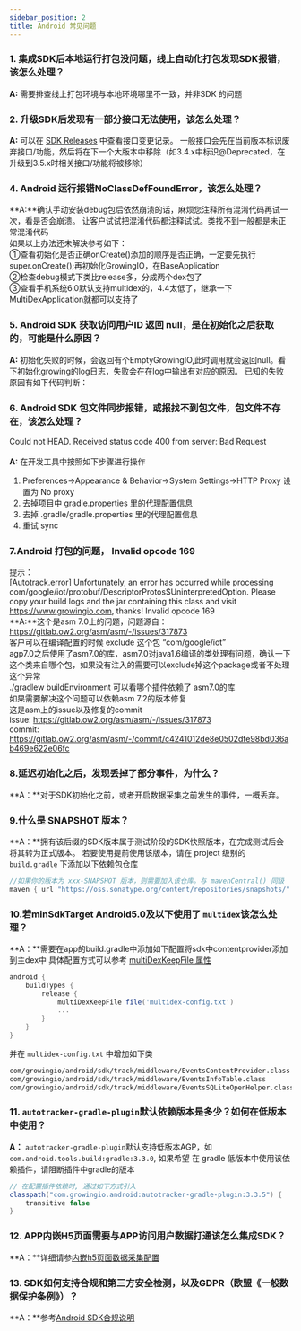 ```yaml
---
sidebar_position: 2
title: Android 常见问题
---
```


### 1. 集成SDK后本地运行打包没问题，线上自动化打包发现SDK报错，该怎么处理？
**A:** 需要排查线上打包环境与本地环境哪里不一致，并非SDK 的问题

### 2. 升级SDK后发现有一部分接口无法使用，该怎么处理？
**A:** 可以在 [SDK Releases](https://github.com/growingio/growingio-sdk-android-autotracker/releases) 中查看接口变更记录。
一般接口会先在当前版本标识废弃接口/功能，然后将在下一个大版本中移除（如3.4.x中标识@Deprecated，在升级到3.5.x时相关接口/功能将被移除）

### 4. Android 运行报错NoClassDefFoundError，该怎么处理？
**A:**确认手动安装debug包后依然崩溃的话，麻烦您注释所有混淆代码再试一次，看是否会崩溃。
让客户试试把混淆代码都注释试试。类找不到一般都是未正常混淆代码<br/>
如果以上办法还未解决参考如下：<br/>
①查看初始化是否正确onCreate()添加的顺序是否正确，一定要先执行super.onCreate();再初始化GrowingIO，在BaseApplication<br/>
②检查debug模式下类比release多，分成两个dex包了<br/>
③查看手机系统6.0默认支持multidex的，4.4太低了，继承一下MultiDexApplication就都可以支持了

### 5. Android SDK 获取访问用户ID 返回 null，是在初始化之后获取的，可能是什么原因？
**A:**
初始化失败的时候，会返回有个EmptyGrowingIO,此时调用就会返回null。看下初始化growing的log日志，失败会在在log中输出有对应的原因。
已知的失败原因有如下代码判断：<br/>
<ImageLoader path="img/question/androidiniterror" />

### 6. Android SDK 包文件同步报错，或报找不到包文件，包文件不存在，该怎么处理？
Could not HEAD. Received status code 400 from server: Bad Request<br/>
<ImageLoader path="img/question/BadRequest" /><br/>
**A:** 在开发工具中按照如下步骤进行操作<br/>
1. Preferences->Appearance & Behavior->System Settings->HTTP Proxy 设置为 No proxy<br/>
2. 去掉项目中 gradle.properties 里的代理配置信息<br/>
3. 去掉 .gradle/gradle.properties 里的代理配置信息<br/>
4. 重试 sync

### 7.Android 打包的问题， Invalid opcode 169
提示：<br/>
[Autotrack.error] Unfortunately, an error has occurred while processing com/google/iot/protobuf/DescriptorProtos$UninterpretedOption. Please copy your build logs and the jar containing this class and visit https://www.growingio.com, thanks!  Invalid opcode 169<br/>
**A:**这个是asm 7.0上的问题，问题源自： https://gitlab.ow2.org/asm/asm/-/issues/317873<br/>
客户可以在编译配置的时候 exclude 这个包 “com/google/iot”<br/>
agp7.0之后使用了asm7.0的库，asm7.0对java1.6编译的类处理有问题，确认一下这个类来自哪个包，如果没有注入的需要可以exclude掉这个package或者不处理这个异常<br/>
./gradlew buildEnvironment 可以看哪个插件依赖了 asm7.0的库<br/>
如果需要解决这个问题可以依赖asm 7.2的版本修复<br/>
这是asm上的issue以及修复的commit<br/>
issue: https://gitlab.ow2.org/asm/asm/-/issues/317873<br/>
commit: https://gitlab.ow2.org/asm/asm/-/commit/c4241012de8e0502dfe98bd036ab469e622e06fc

### 8.延迟初始化之后，发现丢掉了部分事件，为什么？
**A：**对于SDK初始化之前，或者开启数据采集之前发生的事件，一概丢弃。

### 9.什么是 SNAPSHOT 版本？
**A：**拥有该后缀的SDK版本属于测试阶段的SDK快照版本，在完成测试后会将其转为正式版本。
若要使用提前使用该版本，请在 project 级别的 `build.gradle` 下添加以下依赖包仓库
```groovy
//如果你的版本为 xxx-SNAPSHOT 版本，则需要加入该仓库。与 mavenCentral() 同级
maven { url "https://oss.sonatype.org/content/repositories/snapshots/" }
```

### 10.若minSdkTarget Android5.0及以下使用了 `multidex`该怎么处理？
**A：**需要在app的build.gradle中添加如下配置将sdk中contentprovider添加到主dex中 具体配置方式可以参考 [multiDexKeepFile 属性](https://developer.android.google.cn/studio/build/multidex?hl=zh_cn#multidexkeepfile-property)
```groovy
android {
    buildTypes {
        release {
            multiDexKeepFile file('multidex-config.txt')
            ...
        }
    }
}
```
并在 `multidex-config.txt` 中增加如下类
```xml
com/growingio/android/sdk/track/middleware/EventsContentProvider.class
com/growingio/android/sdk/track/middleware/EventsInfoTable.class
com/growingio/android/sdk/track/middleware/EventsSQLiteOpenHelper.class
```

### 11. `autotracker-gradle-plugin`默认依赖版本是多少？如何在低版本中使用？
**A：**
`autotracker-gradle-plugin`默认支持低版本AGP，如 `com.android.tools.build:gradle:3.3.0`, 如果希望 在 gradle 低版本中使用该依赖插件，请阻断插件中gradle的版本
```groovy
// 在配置插件依赖时, 通过如下方式引入
classpath("com.growingio.android:autotracker-gradle-plugin:3.3.5") {
    transitive false
} 
```
### 12. APP内嵌H5页面需要与APP访问用户数据打通该怎么集成SDK？
**A：**详细请参[内嵌h5页面数据采集配置](/docs/android/modules/hybrid%20module)


### 13. SDK如何支持合规和第三方安全检测，以及GDPR（欧盟《一般数据保护条例》）？
**A：**参考[Android SDK合规说明](/docs/compliance/androidCompliance)
